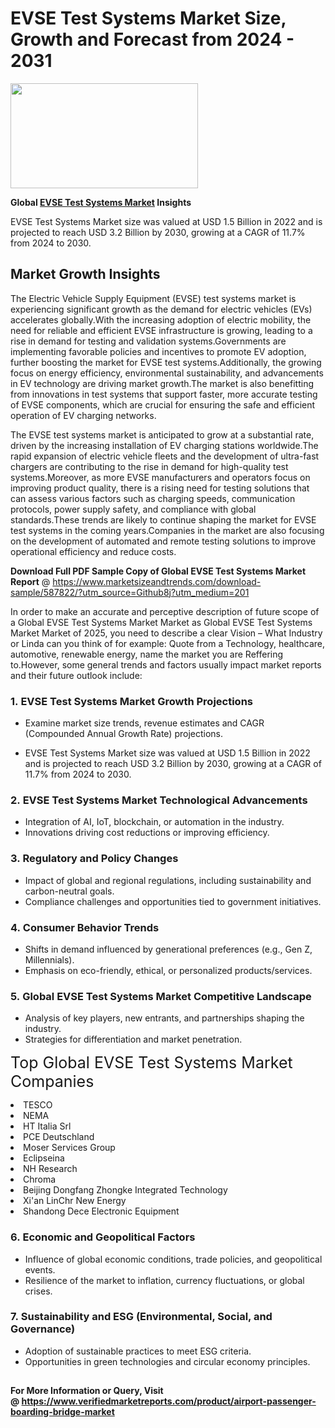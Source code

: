 <H1>EVSE Test Systems Market Size, Growth and Forecast from 2024 - 2031</H1><img class="aligncenter size-medium wp-image-584254" src="https://thirdeyenews.in/wp-content/uploads/2024/09/Global-Market-Research-300x168.jpeg" alt="" width="300" height="168" /><p><strong>Global&nbsp;<a href="https://www.marketsizeandtrends.com/download-sample/587822/?utm_source=Github8j?utm_medium=201">EVSE Test Systems Market</a> Insights</strong></p><p>EVSE Test Systems Market size was valued at USD 1.5 Billion in 2022 and is projected to reach USD 3.2 Billion by 2030, growing at a CAGR of 11.7% from 2024 to 2030.</p><p><h2>Market Growth Insights</h2> <p>The Electric Vehicle Supply Equipment (EVSE) test systems market is experiencing significant growth as the demand for electric vehicles (EVs) accelerates globally.With the increasing adoption of electric mobility, the need for reliable and efficient EVSE infrastructure is growing, leading to a rise in demand for testing and validation systems.Governments are implementing favorable policies and incentives to promote EV adoption, further boosting the market for EVSE test systems.Additionally, the growing focus on energy efficiency, environmental sustainability, and advancements in EV technology are driving market growth.The market is also benefitting from innovations in test systems that support faster, more accurate testing of EVSE components, which are crucial for ensuring the safe and efficient operation of EV charging networks.</p> <p>The EVSE test systems market is anticipated to grow at a substantial rate, driven by the increasing installation of EV charging stations worldwide.The rapid expansion of electric vehicle fleets and the development of ultra-fast chargers are contributing to the rise in demand for high-quality test systems.Moreover, as more EVSE manufacturers and operators focus on improving product quality, there is a rising need for testing solutions that can assess various factors such as charging speeds, communication protocols, power supply safety, and compliance with global standards.These trends are likely to continue shaping the market for EVSE test systems in the coming years.Companies in the market are also focusing on the development of automated and remote testing solutions to improve operational efficiency and reduce costs.</p> <p><span class=""><strong>Download Full PDF Sample Copy of Global EVSE Test Systems Market Report</strong> @ <a href="https://www.marketsizeandtrends.com/download-sample/587822/?utm_source=Github8j?utm_medium=201" target="_blank">https://www.marketsizeandtrends.com/download-sample/587822/?utm_source=Github8j?utm_medium=201</a></span></p><p>In order to make an accurate and perceptive description of future scope of a Global&nbsp;EVSE Test Systems Market Market as Global&nbsp;EVSE Test Systems Market Market of 2025, you need to describe a clear Vision &ndash; What Industry or Linda can you think of for example: Quote from a Technology, healthcare, automotive, renewable energy, name the market you are Reffering to.However, some general trends and factors usually impact market reports and their future outlook include:</p><h3>1.&nbsp;<strong>EVSE Test Systems Market Growth Projections</strong></h3><ul><li>Examine market size trends, revenue estimates and CAGR (Compounded Annual Growth Rate) projections.</li><li><p>EVSE Test Systems Market size was valued at USD 1.5 Billion in 2022 and is projected to reach USD 3.2 Billion by 2030, growing at a CAGR of 11.7% from 2024 to 2030.</p></li></ul><h3>2.&nbsp;<strong>EVSE Test Systems Market Technological Advancements</strong></h3><ul><li>Integration of AI, IoT, blockchain, or automation in the industry.</li><li>Innovations driving cost reductions or improving efficiency.</li></ul><h3>3.&nbsp;<strong>Regulatory and Policy Changes</strong></h3><ul><li>Impact of global and regional regulations, including sustainability and carbon-neutral goals.</li><li>Compliance challenges and opportunities tied to government initiatives.</li></ul><h3>4.&nbsp;<strong>Consumer Behavior Trends</strong></h3><ul><li>Shifts in demand influenced by generational preferences (e.g., Gen Z, Millennials).</li><li>Emphasis on eco-friendly, ethical, or personalized products/services.</li></ul><h3>5.&nbsp;<strong>Global EVSE Test Systems Market Competitive Landscape</strong></h3><ul><li>Analysis of key players, new entrants, and partnerships shaping the industry.</li><li>Strategies for differentiation and market penetration.</li></ul><p data-pm-slice="1 1 []"><span style="color: inherit; font-family: inherit; font-size: 25px;">Top Global EVSE Test Systems Market Companies</span></p><div class="" data-test-id=""><p><li>TESCO</li><li> NEMA</li><li> HT Italia Srl</li><li> PCE Deutschland</li><li> Moser Services Group</li><li> Eclipseina</li><li> NH Research</li><li> Chroma</li><li> Beijing Dongfang Zhongke Integrated Technology</li><li> Xi'an LinChr New Energy</li><li> Shandong Dece Electronic Equipment</li></p></div><h3>6.&nbsp;<strong>Economic and Geopolitical Factors</strong></h3><ul><li>Influence of global economic conditions, trade policies, and geopolitical events.</li><li>Resilience of the market to inflation, currency fluctuations, or global crises.</li></ul><h3>7.&nbsp;<strong>Sustainability and ESG (Environmental, Social, and Governance)</strong></h3><ul><li>Adoption of sustainable practices to meet ESG criteria.</li><li>Opportunities in green technologies and circular economy principles.</li></ul><h2><strong style="font-size: 14px;">For More Information or Query, Visit @&nbsp;</strong><a style="background-color: #ffffff; font-size: 14px;" href="https://www.marketsizeandtrends.com/report/evse-test-systems-market/" target="_blank">https://www.verifiedmarketreports.com/product/airport-passenger-boarding-bridge-market</a></h2>
